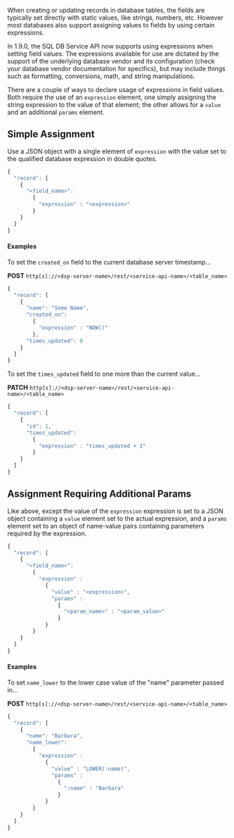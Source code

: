 When creating or updating records in database tables, the fields are typically set directly with static values, like strings, numbers, etc. However most databases also support assigning values to fields by using certain expressions. 

In 1.9.0, the SQL DB Service API now supports using expressions when setting field values. The expressions available for use are dictated by the support of the underlying database vendor and its configuration (check your database vendor documentation for specifics), but may include things such as formatting, conversions, math, and string manipulations.

There are a couple of ways to declare usage of expressions in field values. Both require the use of an `expression` element, one simply assigning the string expression to the value of that element; the other allows for a `value` and an additional `params` element.

## <a name="simple"></a>Simple Assignment

Use a JSON object with a single element of `expression` with the value set to the qualified database expression in double quotes.


```javascript
{
  "record": [
    {
      "<field_name>": 
        { 
          "expression" : "<expression>"
        }
    }
  ]
}
```


#### Examples

To set the `created_on` field to the current database server timestamp...

**POST** `http[s]://<dsp-server-name>/rest/<service-api-name>/<table_name>`

```javascript
{
  "record": [
    {
      "name": "Some Name",
      "created_on": 
        { 
          "expression" : "NOW()"
        },
      "times_updated": 0
    }
  ]
}
```

To set the `times_updated` field to one more than the current value...

**PATCH** `http[s]://<dsp-server-name>/rest/<service-api-name>/<table_name>`

```javascript
{
  "record": [
    {
      "id": 1,
      "times_updated": 
        { 
          "expression" : "times_updated + 1"
        }
    }
  ]
}
```


## <a name="params"></a>Assignment Requiring Additional Params

Like above, except the value of the `expression` expression is set to a JSON object containing a `value` element set to the actual expression, and a `params` element set to an object of name-value pairs containing parameters required by the expression.


```javascript
{
  "record": [
    {
      "<field_name>": 
        { 
          "expression" : 
            { 
              "value" : "<expression>", 
              "params" : 
                { 
                  "<param_name>" : "<param_value>"
                }
            }
        }
    }
  ]
}
```


#### Examples

To set `name_lower` to the lower case value of the "name" parameter passed in...

**POST** `http[s]://<dsp-server-name>/rest/<service-api-name>/<table_name>`

```javascript
{
  "record": [
    {
      "name": "Barbara",
      "name_lower": 
        { 
          "expression" : 
            {
              "value" : "LOWER(:name)",
              "params" : 
                {
                  ":name" : "Barbara"
                }
            }
        }    
    }
  ]
}
```

